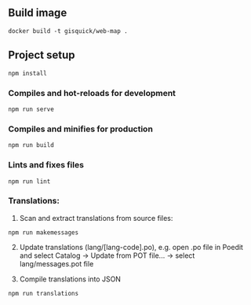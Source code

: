 ## Build image
```
docker build -t gisquick/web-map .
```

## Project setup
```
npm install
```

### Compiles and hot-reloads for development
```
npm run serve
```

### Compiles and minifies for production
```
npm run build
```

### Lints and fixes files
```
npm run lint
```


### Translations:

1. Scan and extract translations from source files:
```
npm run makemessages
```

2. Update translations (lang/[lang-code].po), e.g. open .po file in Poedit and select Catalog -> Update from POT file... -> select lang/messages.pot file

3. Compile translations into JSON
```
npm run translations
```
